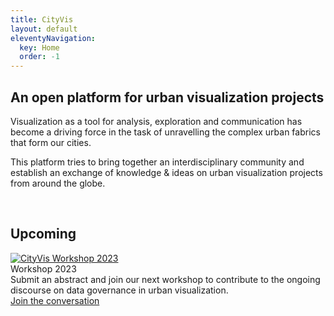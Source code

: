 ```yaml
---
title: CityVis
layout: default
eleventyNavigation:
  key: Home
  order: -1
---
```


<section class="section home-section">
	<div class="home-section__text">
		<h2>An open platform for urban visualization projects</h2>
		<p>Visualization as a tool for analysis, exploration and communication has become a driving force in the task of unravelling the complex urban fabrics that form our cities.</p>
		<p>This platform tries to bring together an interdisciplinary community and establish an exchange of knowledge & ideas on urban visualization projects from around the globe.</p>
  </div>
	<div class="home-section__shapes">
		<img class="home-section__shapes__shape home-section__shapes__shape--05" src="../../assets/img/city-vis_shapes/05.svg" alt="" />
		<img class="home-section__shapes__shape home-section__shapes__shape--04" src="../../assets/img/city-vis_shapes/04.svg" alt="" />
		<img
				class="home-section__shapes__shape home-section__shapes__shape--03"
				src="../../assets/img/city-vis_shapes/03.svg"
				alt=""
		>
		<img
				class="home-section__shapes__shape home-section__shapes__shape--02"
				src="../../assets/img/city-vis_shapes/02.svg"
				alt=""
		>
		<img
				class="home-section__shapes__shape home-section__shapes__shape--01"
				src="../../assets/img/city-vis_shapes/01.svg"
				alt=""
		>
	</div>
</section>

<section class="section upcoming upcoming-section">
  <h2>Upcoming</h2>
  <div class="upcoming__events">
		<!--<div class="upcoming__events-event">
				<a href="/exhibitions/2022/symposium_en">
						<img class="upcoming__events-event-image" src="../assets/img/upcoming-teasers/symposium-2022-en.png" alt="CityVis Symposium 2022">
				</a>
				<div class="upcoming__events-event-title">Hybrid Symposium 2022</div>
				We are excited to open this year's exhibition of urban data visualisation work with an exciting panel of speakers, broadening the discourse of the smart city with new perspectives. Join us online or in person.
				<br />
				<a class="upcoming-link" href="/exhibitions/2022/symposium_en">Learn more &amp; register now</a>
		</div>
		<div class="upcoming__events-event">
				<a href="/exhibitions/2022/symposium_de">
						<img class="upcoming__events-event-image" src="../assets/img/upcoming-teasers/symposium-2022-de.png" alt="CityVis Symposium 2022">
				</a>
				<div class="upcoming__events-event-title">Hybrid Symposium 2022</div>
				Wir freuen uns die diesjährige Ausstellung mit einem spannenden Panel von Sprecher*innen eröffnen zu dürfen, mit welchen wir den Diskurs um die "Smart City" mit neuen Perspektiven weiter öffnen wollen. Online oder in Person.
				<br />
				<a class="upcoming-link" href="/exhibitions/2022/symposium_de">Mehr erfahren &amp; registrieren</a>
		</div>-->
		<!--<div class="upcoming__events-event">
				<a href="/exhibitions/2022/en">
						<img class="upcoming__events-event-image" src="../assets/img/upcoming-teasers/exhibition-2022-en.png" alt="CityVis Exhibition 2022">
				</a>
				<div class="upcoming__events-event-title">Exhibition 2022</div>
				On November 3rd we will announce the winners of this year's competition. The best works will be exhibited in a 2-month public exhibition in Potsdam, Germany (and online).
				<br />
				<a class="upcoming-link" href="/exhibitions/2022/en">Learn more</a>
		</div>-->
		<!--<div class="upcoming__events-event">
				<a href="/exhibitions/2022/de">
						<img class="upcoming__events-event-image" src="../assets/img/upcoming-teasers/exhibition-2022-de.png" alt="CityVis Ausstellung 2022">
				</a>
				<div class="upcoming__events-event-title">Ausstellung 2022</div>
				Am 3. November werden wir die Gewinner*innen des diesjährigen Wettbewerbs vorstellen. Die besten Arbeiten werden für zwei Monate in Potsdam öffentlich ausgestellt.
				<br />
				<a class="upcoming-link" href="/exhibitions/2022/de">Mehr erfahren</a>
		</div>-->
		<!--<div class="upcoming__events-event">
				<a href="/workshops/2022/">
						<img class="upcoming__events-event-image" src="../assets/img/upcoming-teasers/teaser-workshop-2022.png" alt="CityVis Workshop 2022">
				</a>
				<div class="upcoming__events-event-title">Workshop 2022</div>
				Submit an abstract and join our next (hybrid) scientific workshop on Nov 4th, to contribute to the ongoing discourse on visualising cities.
				<br/>
				<a class="upcoming-link" href="/workshops/2022/">Join the conversation</a>
		</div>-->
		<!--<div class="upcoming__events-event">
				<a href="/competitions/2022/">
						<img class="upcoming__events-event-image" src="../assets/img/upcoming-teasers/teaser-competition-2022.png" alt="CityVis Competition 2022">
				</a>
				<div class="upcoming__events-event-title">Competition 2022</div>
				Submit your visualisation to become part of the CityVis platform. The best contributions of 2022, will be announced and exhibition in November 2022.				
				<br />
				<a class="upcoming-link" href="/competitions/2022/">Submit your project</a>
		</div>-->
	  <div class="upcoming__events-event">
				<a href="/workshops/2023/">
						<img class="upcoming__events-event-image" src="../assets/img/upcoming-teasers/workshop-2023-en@2x.png" alt="CityVis Workshop 2023">
				</a>
				<div class="upcoming__events-event-title">Workshop 2023</div>
				Submit an abstract and join our next workshop to contribute to the ongoing discourse on data governance in urban visualization.
				<br/>
				<a class="upcoming-link" href="/workshops/2023/">Join the conversation</a>
		</div>
  </div>
</section>
